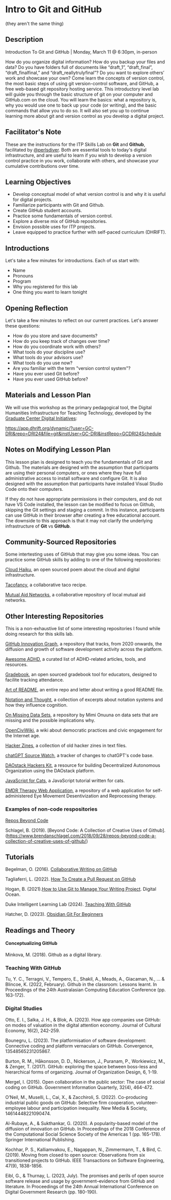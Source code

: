 
# Intro to Git and GitHub
(they aren't the same thing)

## Description

Introduction To Git and GitHub | Monday, March 11 @ 6:30pm, in-person

How do you organize digital information? How do you backup your files and data? Do you have folders full of documents like “draft_1”, “draft_final”, “draft_finalfinal,” and “draft_reallytrulyfinal”? Do you want to explore others’ work and showcase your own? Come learn the concepts of version control, the most basic steps of using git version-control software, and GitHub, a free web-based git repository hosting service. This introductory level lab will guide you through the basic structure of git on your computer and GitHub.com on the cloud. You will learn the basics: what a repository is, why you would use one to back up your code (or writing), and the basic commands that allow you to do so. It will also set you up to continue learning more about git and version control as you develop a digital project.

## Facilitator's Note

These are the instructions for the ITP Skills Lab on **Git** and **Github**, facilitated by [@perlsdiver](https://www.github.com/perlsdiver). Both are essential tools to today's digital infrastructure, and are useful to learn if you wish to develop a version control practice in you work, collaborate with others, and showcase your cumulative contributions over time. 

## Learning Objectives

- Develop conceptual model of what version control is and why it is useful for digital projects.
- Familiarize participants with Git and Github.
- Create GitHub student accounts.
- Practice some fundamentals of version control.
- Explore a diverse mix of GitHub repositories.
- Envision possible uses for ITP projects.
- Leave equipped to practice further with self-paced curriculum (DHRIFT).

## Introductions

Let's take a few minutes for introductions. Each of us start with:

- Name
- Pronouns
- Program
- Why you registered for this lab
- One thing you want to learn tonight

## Opening Reflection

Let's take a few minutes to reflect on our current practices. Let's answer these questions:

- How do you store and save documents?
- How do you keep track of changes over time?
- How do you coordinate work with others?
- What tools do your discipline use?
- What tools do your advisors use?
- What tools do you use now?
- Are you familiar with the term "version control system"?
- Have you ever used Git before?
- Have you ever used GitHub before?

## Materials and Lesson Plan

We will use this workshop as the primary pedagogical tool, the Digital Humanities Infrastructure for Teaching Technology, developed by the [Graduate Center Digital Initiatives](https://github.com/DASSL/Gradebook):

https://app.dhrift.org/dynamic/?user=GC-DRI&repo=DRI24&file=git&instUser=GC-DRI&instRepo=GCDRI24Schedule

## Notes on Modifying Lesson Plan

This lesson plan is designed to teach you the fundamentals of Git and Github. The materials are designed with the assumption that participants are using their personal computers, or ones where they have full administrative access to install software and configure Git. It is also designed with the assumption that participants have installed Visual Studio Code onto their computers.

If they do not have appropriate permissions in their computers, and do not have VS Code installed, the lesson can be modified to focus on Github, skipping the Git settings and staging a commit. In this instance, participants can use GitHub in their browser after creating a free educational account. The downside to this approach is that it may not clarify the underlying infrastructure of **Git** vs **GitHub**.

## Community-Sourced Repositories

Some intertesting uses of GitHub that may give you some ideas. You can practice some GitHub skills by adding to one of the following repositories:

[Cloud Haiku](https://github.com/do-community/cloud_haiku), an open sourced poem about the cloud and digital infrastructure.

[Tacofancy](https://github.com/dansinker/tacofancy), a collaborative taco recipe.

[Mutual Aid Networks](https://github.com/groundgamela/mutual-aid-networks), a collaborative repository of local mutual aid networks.

## Other Interesting Repositories

This is a non-exhaustive list of some interesting repositories I found while doing research for this skills lab.

[GitHub Innovation Graph](https://github.com/github/innovationgraph), a repository that tracks, from 2020 onwards, the diffusion and growth of software development activity across the platform.

[Awesome ADHD](https://github.com/mrseth01/awesome-adhd), a curated list of ADHD-related articles, tools, and resources.

[Gradebook](https://github.com/DASSL/Gradebook), an open sourced gradebook tool for educators, designed to facilite tracking attendance.

[Art of README](https://github.com/hackergrrl/art-of-readme), an entire repo and letter about writing a good README file.

[Notation and Thought](https://github.com/kai-qu/notation), a collection of excerpts about notation systems and how they influence cognition.

[On Missing Data Sets](https://github.com/MimiOnuoha/missing-datasets), a repository by Mimi Onuuna on data sets that are missing and the possible implications why. 

[OpenCiviWiki](https://github.com/CiviWiki/OpenCiviWiki), a wiki about democratic practices and civic engagement for the Internet age.

[Hacker Zines](https://github.com/apertureless/hacker-zines), a collection of old hacker zines in text files.

[chatGPT Source Watch](https://github.com/0xdevalias/chatgpt-source-watch), a tracker of changes to chatGPT's code base.

[DAOstack Hackers Kit](https://github.com/daostack/DAOstack-Hackers-Kit), a resource for building  Decentralized Autonomous Organization using the DAOstack platform.

[JavaScript for Cats](https://github.com/max-mapper/javascript-for-cats), a JavaScript tutorial written for cats.

[EMDR Therapy Web Application](https://github.com/nikuzz/emdr-therapy-webapp2), a repository of a web application for self-administered Eye Movement Desentivization and Reprocessing therapy.

### Examples of non-code respositories

[Repos Beyond Code](https://www.are.na/brendan-schlagel/repos-beyond-code)

Schlagel, B. (2019). [Beyond Code: A Collection of Creative Uses of Github].(https://www.brendanschlagel.com/2018/09/28/repos-beyond-code-a-collection-of-creative-uses-of-github/)

## Tutorials

Begelman, O. (2016). [Collaborative Writing on GitHub](https://oleb.net/blog/2016/02/collaborative-writing-on-github/)

Tagliaferri, L. (2022). [How To Create a Pull Request on GitHub](https://www.digitalocean.com/community/tutorials/how-to-create-a-pull-request-on-github)

Hogan, B. (2021).[How to Use Git to Manage Your Writing Project](https://www.digitalocean.com/community/tutorials/how-to-use-git-to-manage-your-writing-project). Digital Ocean.

Duke Intelligent Learning Lab (2024). [Teaching With GitHub](https://sites.duke.edu/ilearninglab/teaching-with-github/)

Hatcher, D. (2023). [Obsidian Git For Beginners](https://dannyhatcher.com/obsidian-git-for-beginners/)

## Readings and Theory

#### Conceptualizing GitHub

Minkova, M. (2018). Github as a digital library.

### Teaching With GitHub

Tu, Y. C., Terragni, V., Tempero, E., Shakil, A., Meads, A., Giacaman, N., ... & Blincoe, K. (2022, February). Github in the classroom: Lessons learnt. In Proceedings of the 24th Australasian Computing Education Conference (pp. 163-172).

### Digital Studies

Otto, E. I., Salka, J. H., & Blok, A. (2023). How app companies use GitHub: on modes of valuation in the digital attention economy. Journal of Cultural Economy, 16(2), 242-259.

Bounegru, L. (2023). The platformisation of software development: Connective coding and platform vernaculars on GitHub. Convergence, 13548565231205867.

Burton, R. M., Håkonsson, D. D., Nickerson, J., Puranam, P., Workiewicz, M., & Zenger, T. (2017). GitHub: exploring the space between boss-less and hierarchical forms of organizing. Journal of Organization Design, 6, 1-19.

Mergel, I. (2015). Open collaboration in the public sector: The case of social coding on GitHub. Government Information Quarterly, 32(4), 464-472.

O’Neil, M., Muselli, L., Cai, X., & Zacchiroli, S. (2022). Co-producing industrial public goods on GitHub: Selective firm cooperation, volunteer-employee labour and participation inequality. New Media & Society, 14614448221090474.

Al-Rubaye, A., & Sukthankar, G. (2020). A popularity-based model of the diffusion of innovation on GitHub. In Proceedings of the 2018 Conference of the Computational Social Science Society of the Americas 1 (pp. 165-178). Springer International Publishing.

Kochhar, P. S., Kalliamvakou, E., Nagappan, N., Zimmermann, T., & Bird, C. (2019). Moving from closed to open source: Observations from six transitioned projects to GitHub. IEEE Transactions on Software Engineering, 47(9), 1838-1856.

Eibl, G., & Thurnay, L. (2023, July). The promises and perils of open source software release and usage by government–evidence from GitHub and literature. In Proceedings of the 24th Annual International Conference on Digital Government Research (pp. 180-190).
